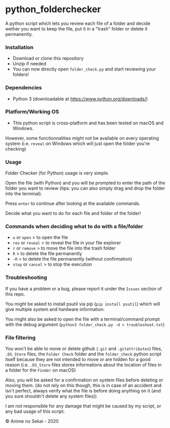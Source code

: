 # python_folderchecker
 A python script which lets you review each file of a folder and decide wether you want to keep the file, put it in a "trash" folder or delete it permanently.
 
 ### Installation
 - Download or clone this repository
 - Unzip if needed
 - You can now directly open `folder_check.py` and start reviewing your folders!
 
 ### Dependencies
 - Python 3 (downloadable at https://www.python.org/downloads/)
 
 ### Platform/Working OS
 - This python script is cross-platform and has been tested on macOS and Windows.
 
 However, some functionnalities might not be available on every operating system (i.e. `reveal` on Windows which will just open the folder you're checking)
 
 ### Usage
 Folder Checker (for Python) usage is very simple.
 
 Open the file (with Python) and you will be prompted to enter the path of the folder you want to review (tips: you can also simply drag and drop the folder into the terminal).
 
 Press `enter` to continue after looking at the available commands.
 
 Decide what you want to do for each file and folder of the folder!
 
 
 ### Commands when deciding what to do with a file/folder
- `o` or `open`       >    to open the file
- `rev` or `reveal`    >    to reveal the file in your file explorer
- `r` or `remove`     >    to move the file into the trash folder
- `R`                 >    to delete the file permanently
- `-R`                >    to delete the file permanently (without confirmation)
- `stop` or `cancel`   >    to stop the execution


### Troubleshooting
If you have a problem or a bug, please report it under the `Issues` section of this repo.

You might be asked to install psutil via pip (`pip install psutil`) which will give multiple system and hardware information.

You might also be asked to open the file with a terminal/command prompt with the debug argument (`python3 folder_check.py -d > troubleshoot.txt`)

### File filtering
You won't be able to move or delete github (`.git` and `.gitattributes`) files, `.DS_Store` files, the `Folder Check` folder and the `folder_check` python script itself because they are not intended to move or are hidden for a good reason (i.e. `.DS_Store` files stores informations about the location of files in a folder for the `Finder` on macOS)

Also, you will be asked for a confirmation on system files before deleting or moving them. (do not rely on this though, this is in case of an accident and isn't perfect, always verify what the file is before doing anything on it (and you sure shouldn't delete any system files))

I am not responsible for any damage that might be caused by my script, or any bad usage of this script.



© Anime no Sekai - 2020
